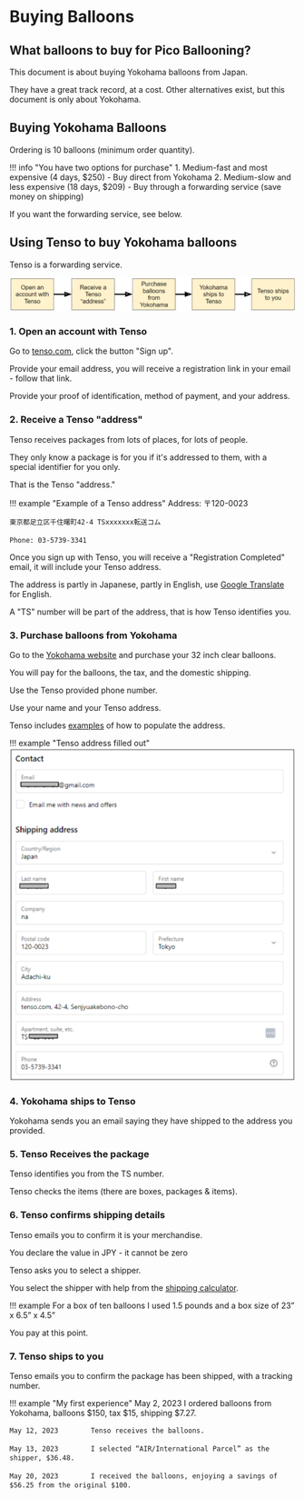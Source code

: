 # Buying Balloons

## What balloons to buy for Pico Ballooning?

This document is about buying Yokohama balloons from Japan.

They have a great track record, at a cost.
Other alternatives exist, but this document is only about Yokohama.
            

## Buying Yokohama Balloons

Ordering is 10 balloons (minimum order quantity).

!!! info "You have two options for purchase"
    1. Medium-fast and most expensive (4 days, $250)
        - Buy direct from Yokohama
    2. Medium-slow and less expensive (18 days, $209)
        - Buy through a forwarding service (save money on shipping)

If you want the forwarding service, see below.
            

## Using Tenso to buy Yokohama balloons

Tenso is a forwarding service.
            

![](tenso_sequence.png)

### 1. Open an account with Tenso

Go to [tenso.com](https://www.tenso.com/en), click the button "Sign up".

Provide your email address, you will receive a registration link in your email - follow that link.

Provide your proof of identification, method of payment, and your address.                
            

### 2. Receive a Tenso "address"

Tenso receives packages from lots of places, for lots of people.

They only know a package is for you if it's addressed to them, with a special identifier for you only.

That is the Tenso "address."

!!! example "Example of a Tenso address"
    Address: 〒120-0023

    東京都足立区千住曙町42-4 TSxxxxxxx転送コム

    Phone: 03-5739-3341
            

Once you sign up with Tenso, you will receive a "Registration Completed" email, it will include your Tenso address.

The address is partly in Japanese, partly in English, use [Google Translate](https://translate.google.com/) for English.

A "TS" number will be part of the address, that is how Tenso identifies you.
            

### 3. Purchase balloons from Yokohama

Go to the [Yokohama website](https://yokohamaballoon.com/products/sphere-balloon32inch?variant=41763086729369) and purchase your 32 inch clear balloons.  

You will pay for the balloons, the tax, and the domestic shipping.

Use the Tenso provided phone number.

Use your name and your Tenso address. 

Tenso includes [examples](https://www.tenso.com/en/my_page/address) of how to populate the address.

!!! example "Tenso address filled out"
    ![](tenso_example_address.png)


### 4. Yokohama ships to Tenso

Yokohama sends you an email saying they have shipped to the address you provided.
            

### 5. Tenso Receives the package

Tenso identifies you from the TS number.

Tenso checks the items (there are boxes, packages & items).
            

### 6. Tenso confirms shipping details

Tenso emails you to confirm it is your merchandise.

You declare the value in JPY - it cannot be zero

Tenso asks you to select a shipper.

You select the shipper with help from the [shipping calculator](https://www.tenso.com/en/estimate).

!!! example
    For a box of ten balloons I used 1.5 pounds and a box size of 23” x 6.5” x 4.5”

You pay at this point.
            

### 7. Tenso ships to you

Tenso emails you to confirm the package has been shipped, with a tracking number.
            

!!! example "My first experience"
    May 2, 2023 		I ordered balloons from Yokohama, balloons $150, tax $15, shipping $7.27.

    May 12, 2023		Tenso receives the balloons.

    May 13, 2023		I selected “AIR/International Parcel” as the shipper, $36.48.

    May 20, 2023 		I received the balloons, enjoying a savings of $56.25 from the original $100.

